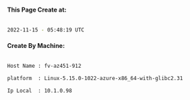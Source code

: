 
   
#### This Page Create at:

```bash

2022-11-15 - 05:48:19 UTC

```

#### Create By Machine:

```bash

Host Name : fv-az451-912

platform  : Linux-5.15.0-1022-azure-x86_64-with-glibc2.31

Ip Local  : 10.1.0.98

```

